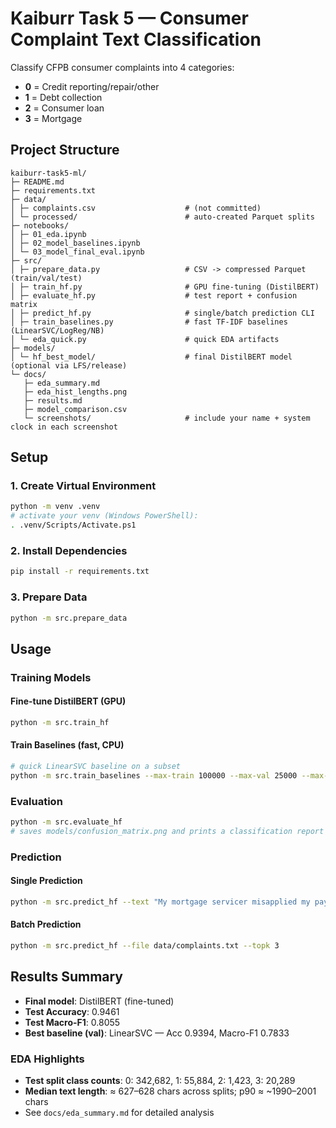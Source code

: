 # Kaiburr Task 5 — Consumer Complaint Text Classification

Classify CFPB consumer complaints into 4 categories:

- **0** = Credit reporting/repair/other  
- **1** = Debt collection  
- **2** = Consumer loan  
- **3** = Mortgage

## Project Structure

```
kaiburr-task5-ml/
├─ README.md
├─ requirements.txt
├─ data/
│ ├─ complaints.csv                    # (not committed)
│ └─ processed/                        # auto-created Parquet splits
├─ notebooks/
│ ├─ 01_eda.ipynb
│ ├─ 02_model_baselines.ipynb
│ └─ 03_model_final_eval.ipynb
├─ src/
│ ├─ prepare_data.py                   # CSV -> compressed Parquet (train/val/test)
│ ├─ train_hf.py                       # GPU fine-tuning (DistilBERT)
│ ├─ evaluate_hf.py                    # test report + confusion matrix
│ ├─ predict_hf.py                     # single/batch prediction CLI
│ ├─ train_baselines.py                # fast TF-IDF baselines (LinearSVC/LogReg/NB)
│ └─ eda_quick.py                      # quick EDA artifacts
├─ models/
│ └─ hf_best_model/                    # final DistilBERT model (optional via LFS/release)
└─ docs/
   ├─ eda_summary.md
   ├─ eda_hist_lengths.png
   ├─ results.md
   ├─ model_comparison.csv
   └─ screenshots/                     # include your name + system clock in each screenshot
```

## Setup

### 1. Create Virtual Environment
```bash
python -m venv .venv
# activate your venv (Windows PowerShell):
. .venv/Scripts/Activate.ps1
```

### 2. Install Dependencies
```bash
pip install -r requirements.txt
```

### 3. Prepare Data
```bash
python -m src.prepare_data
```

## Usage

### Training Models

#### Fine-tune DistilBERT (GPU)
```bash
python -m src.train_hf
```

#### Train Baselines (fast, CPU)
```bash
# quick LinearSVC baseline on a subset
python -m src.train_baselines --max-train 100000 --max-val 25000 --max-test 25000 --features word --max-features 100000 --models svc
```

### Evaluation
```bash
python -m src.evaluate_hf
# saves models/confusion_matrix.png and prints a classification report
```

### Prediction

#### Single Prediction
```bash
python -m src.predict_hf --text "My mortgage servicer misapplied my payment and added late fees."
```

#### Batch Prediction
```bash
python -m src.predict_hf --file data/complaints.txt --topk 3
```

## Results Summary

- **Final model**: DistilBERT (fine-tuned)
- **Test Accuracy**: 0.9461
- **Test Macro-F1**: 0.8055
- **Best baseline (val)**: LinearSVC — Acc 0.9394, Macro-F1 0.7833

### EDA Highlights
- **Test split class counts**: 0: 342,682, 1: 55,884, 2: 1,423, 3: 20,289
- **Median text length**: ≈ 627–628 chars across splits; p90 ≈ ~1990–2001 chars
- See `docs/eda_summary.md` for detailed analysis